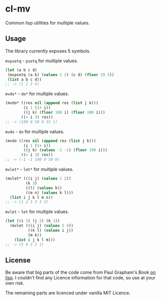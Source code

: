 # cl-mv

Common lisp utilities for multiple values.

## Usage

The library currently exposes 5 symbols.

`mvpsetq` - `psetq` for multiple values.

```cl
(let (a b c d)
 (mvpsetq (a b) (values 1 2) (c d) (floor 19 5))
 (list a b c d))
;; -> (1 2 3 4)
```

`mvdo*` - `do*` for multiple values.

```cl
(mvdo* ((res nil (append res (list j k)))
        (i 1 (1+ i))
        ((j k) (floor 100 i) (floor 100 i)))
       ((> i 3) res))
;; -> (100 0 50 0 33 1)
```

`mvdo` - `do` for multiple values.

```cl
(mvdo ((res nil (append res (list j k)))
        (i 1 (1+ i))
        ((j k) (values -1 -1) (floor 100 i)))
       ((> i 3) res))
;; -> (-1 -1 100 0 50 0)
```

`mvlet*` - `let*` for multiple values.

```cl
(mvlet* (((i j) (values 1 2))
         (k 3)
         ((l) (values k))
         ((m n) (values k l)))
  (list i j k l m n))
;; -> (1 2 3 3 3 3)
```

`mvlet` - `let` for multiple values.

```cl
(let ((i 3) (j 2) (k 1))
  (mvlet (((i j) (values 5 4))
          ((k l) (values i j))
          (m k))
    (list i j k l m)))
;; -> (5 4 3 2 1)
```

## License

Be aware that big parts of the code come from Paul Grapham's Book [on lisp](http://www.paulgraham.com/onlisp.html). I couldn't find any Licence information for that code, so use at your own risk.

The remaining parts are licenced under vanilla MIT Licence.
